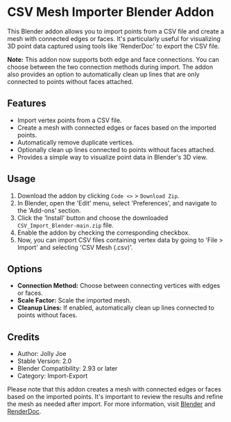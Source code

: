 # CSV Mesh Importer Blender Addon

This Blender addon allows you to import points from a CSV file and create a mesh with connected edges or faces. It's particularly useful for visualizing 3D point data captured using tools like 'RenderDoc' to export the CSV file.

**Note:** This addon now supports both edge and face connections. You can choose between the two connection methods during import. The addon also provides an option to automatically clean up lines that are only connected to points without faces attached.

## Features
- Import vertex points from a CSV file.
- Create a mesh with connected edges or faces based on the imported points.
- Automatically remove duplicate vertices.
- Optionally clean up lines connected to points without faces attached.
- Provides a simple way to visualize point data in Blender's 3D view.

## Usage
1. Download the addon by clicking `Code <>` > `Download Zip`.
2. In Blender, open the 'Edit' menu, select 'Preferences', and navigate to the 'Add-ons' section.
3. Click the 'Install' button and choose the downloaded `CSV_Import_Blender-main.zip` file.
4. Enable the addon by checking the corresponding checkbox.
5. Now, you can import CSV files containing vertex data by going to 'File > Import' and selecting 'CSV Mesh (.csv)'.

## Options
- **Connection Method:** Choose between connecting vertices with edges or faces.
- **Scale Factor:** Scale the imported mesh.
- **Cleanup Lines:** If enabled, automatically clean up lines connected to points without faces.

## Credits
- Author: Jolly Joe
- Stable Version: 2.0
- Blender Compatibility: 2.93 or later
- Category: Import-Export

Please note that this addon creates a mesh with connected edges or faces based on the imported points. It's important to review the results and refine the mesh as needed after import.
For more information, visit [Blender](https://www.blender.org) and [RenderDoc](https://renderdoc.org/).
